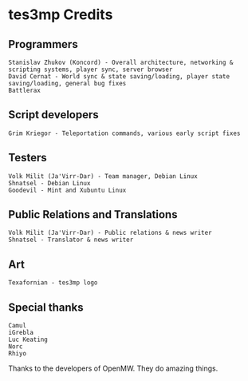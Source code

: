 tes3mp Credits
==============

Programmers
-----------

    Stanislav Zhukov (Koncord) - Overall architecture, networking & scripting systems, player sync, server browser
    David Cernat - World sync & state saving/loading, player state saving/loading, general bug fixes
    Battlerax


Script developers
-----------------

    Grim Kriegor - Teleportation commands, various early script fixes


Testers
-------

    Volk Milit (Ja'Virr-Dar) - Team manager, Debian Linux
    Shnatsel - Debian Linux
    Goodevil - Mint and Xubuntu Linux


Public Relations and Translations
---------------------------------

    Volk Milit (Ja'Virr-Dar) - Public relations & news writer
    Shnatsel - Translator & news writer


Art
---

    Texafornian - tes3mp logo


Special thanks
--------------

    Camul
    iGrebla
    Luc Keating
    Norc
    Rhiyo


Thanks to the developers of OpenMW. They do amazing things.
